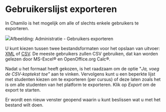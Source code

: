 # Gebruikerslijst exporteren

In Chamilo is het mogelijk om alle of slechts enkele gebruikers te exporteren.

![](../../.gitbook/assets/exporterliste_-utilisateurs.png)Afbeelding: Administratie - Gebruikers exporteren

U kunt kiezen tussen twee bestandsformaten voor het opslaan van uitvoer: [XML](http://fr.wikipedia.org/wiki/Extensible_Markup_Language) of [CSV](http://fr.wikipedia.org/wiki/Comma-separated_values). De meeste gebruikers zullen CSV gebruiken, dat kan worden gelezen door MS-Excel® en OpenOffice.org Calc®.

Nadat u het formaat heeft gekozen, is het raadzaam om de optie "*Ja, voeg de CSV-koptekst toe"* aan te vinken. Vervolgens kunt u een beperkte lijst met studenten kiezen om te exporteren (per cursus) of deze laten zoals het is om alle studenten van het platform te exporteren. Klik op *Export* om de export te starten.

Er wordt een nieuw venster geopend waarin u kunt beslissen wat u met het bestand wilt doen.
